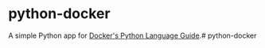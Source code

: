# python-docker

A simple Python app for [Docker's Python Language Guide](https://docs.docker.com/language/python).#   p y t h o n - d o c k e r  
 